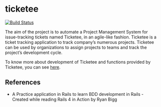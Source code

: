 # ticketee

[![Build Status](https://travis-ci.org/amandeep511997/ticketee.svg?branch=master)](https://travis-ci.org/amandeep511997/ticketee)

The aim of the project is to automate a Project Management System for issue-tracking tickets named Ticketee, in an agile-like fashion. Ticketee is a ticket tracking application to track company’s numerous projects. Ticketee can be used by organizations to assign projects to teams and track the project’s development cycle.

To know more about development of Ticketee and functions provided by Ticketee, you can see [here](https://amandeep511997.github.io/2018-04-05-ticketee/). 

## References
- A Practice application in Rails to learn BDD development in Rails - Created while reading Rails 4 in Action by Ryan Bigg

